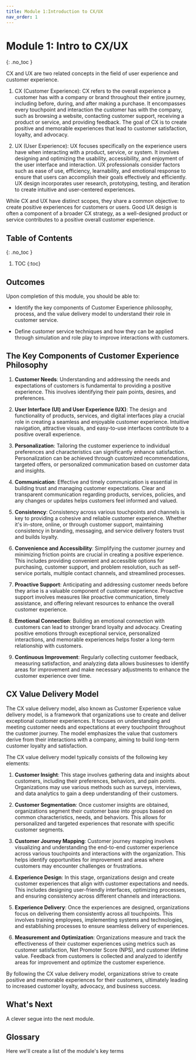 ```yaml
---
title: Module 1:Introduction to CX/UX
nav_order: 1
---
```


<!-- prettier-ignore-start -->

# Module 1: Intro to CX/UX
{: .no_toc }

CX and UX are two related concepts in the field of user experience and customer experience.

1. CX (Customer Experience): CX refers to the overall experience a customer has with a company or brand throughout their entire journey, including before, during, and after making a purchase. It encompasses every touchpoint and interaction the customer has with the company, such as browsing a website, contacting customer support, receiving a product or service, and providing feedback. The goal of CX is to create positive and memorable experiences that lead to customer satisfaction, loyalty, and advocacy.

1. UX (User Experience): UX focuses specifically on the experience users have when interacting with a product, service, or system. It involves designing and optimizing the usability, accessibility, and enjoyment of the user interface and interaction. UX professionals consider factors such as ease of use, efficiency, learnability, and emotional response to ensure that users can accomplish their goals effectively and efficiently. UX design incorporates user research, prototyping, testing, and iteration to create intuitive and user-centered experiences.

While CX and UX have distinct scopes, they share a common objective: to create positive experiences for customers or users. Good UX design is often a component of a broader CX strategy, as a well-designed product or service contributes to a positive overall customer experience.

## Table of Contents
{: .no_toc }

1. TOC
{:toc}

<!-- prettier-ignore-end -->

## Outcomes

Upon completion of this module, you should be able to:

- Identify the key components of Customer Experience philosophy, process, and the value delivery model to understand their role in customer service.

- Define customer service techniques and how they can be applied through simulation and role play to improve interactions with customers.

## The Key Components of Customer Experience Philosophy

1. **Customer Needs**: Understanding and addressing the needs and expectations of customers is fundamental to providing a positive experience. This involves identifying their pain points, desires, and preferences.

1. **User Interface (UI) and User Experience (UX)**: The design and functionality of products, services, and digital interfaces play a crucial role in creating a seamless and enjoyable customer experience. Intuitive navigation, attractive visuals, and easy-to-use interfaces contribute to a positive overall experience.

1. **Personalization**: Tailoring the customer experience to individual preferences and characteristics can significantly enhance satisfaction. Personalization can be achieved through customized recommendations, targeted offers, or personalized communication based on customer data and insights.

1. **Communication**: Effective and timely communication is essential in building trust and managing customer expectations. Clear and transparent communication regarding products, services, policies, and any changes or updates helps customers feel informed and valued.

1. **Consistency**: Consistency across various touchpoints and channels is key to providing a cohesive and reliable customer experience. Whether it's in-store, online, or through customer support, maintaining consistency in branding, messaging, and service delivery fosters trust and builds loyalty.

1. **Convenience and Accessibility**: Simplifying the customer journey and minimizing friction points are crucial in creating a positive experience. This includes providing convenient and accessible options for purchasing, customer support, and problem resolution, such as self-service portals, multiple contact channels, and streamlined processes.

1. **Proactive Support**: Anticipating and addressing customer needs before they arise is a valuable component of customer experience. Proactive support involves measures like proactive communication, timely assistance, and offering relevant resources to enhance the overall customer experience.

1. **Emotional Connection**: Building an emotional connection with customers can lead to stronger brand loyalty and advocacy. Creating positive emotions through exceptional service, personalized interactions, and memorable experiences helps foster a long-term relationship with customers.

1. **Continuous Improvement**: Regularly collecting customer feedback, measuring satisfaction, and analyzing data allows businesses to identify areas for improvement and make necessary adjustments to enhance the customer experience over time.

## CX Value Delivery Model

The CX value delivery model, also known as Customer Experience value delivery model, is a framework that organizations use to create and deliver exceptional customer experiences. It focuses on understanding and meeting customer needs and expectations at every touchpoint throughout the customer journey. The model emphasizes the value that customers derive from their interactions with a company, aiming to build long-term customer loyalty and satisfaction.

The CX value delivery model typically consists of the following key elements:

1. **Customer Insight**: This stage involves gathering data and insights about customers, including their preferences, behaviors, and pain points. Organizations may use various methods such as surveys, interviews, and data analytics to gain a deep understanding of their customers.

1. **Customer Segmentation**: Once customer insights are obtained, organizations segment their customer base into groups based on common characteristics, needs, and behaviors. This allows for personalized and targeted experiences that resonate with specific customer segments.

1. **Customer Journey Mapping**: Customer journey mapping involves visualizing and understanding the end-to-end customer experience across various touchpoints and interactions with the organization. This helps identify opportunities for improvement and areas where customers may encounter challenges or frustrations.

1. **Experience Design**: In this stage, organizations design and create customer experiences that align with customer expectations and needs. This includes designing user-friendly interfaces, optimizing processes, and ensuring consistency across different channels and interactions.

1. **Experience Delivery**: Once the experiences are designed, organizations focus on delivering them consistently across all touchpoints. This involves training employees, implementing systems and technologies, and establishing processes to ensure seamless delivery of experiences.

1. **Measurement and Optimization**: Organizations measure and track the effectiveness of their customer experiences using metrics such as customer satisfaction, Net Promoter Score (NPS), and customer lifetime value. Feedback from customers is collected and analyzed to identify areas for improvement and optimize the customer experience.

By following the CX value delivery model, organizations strive to create positive and memorable experiences for their customers, ultimately leading to increased customer loyalty, advocacy, and business success.

## What's Next

A clever segue into the next module.

## Glossary

Here we'll create a list of the module's key terms
